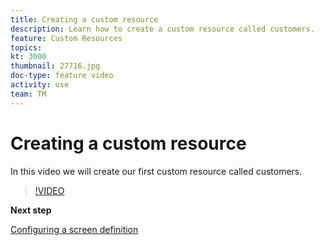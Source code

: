 ```yaml
---
title: Creating a custom resource
description: Learn how to create a custom resource called customers.
feature: Custom Resources
topics: 
kt: 3000
thumbnail: 27716.jpg
doc-type: feature video
activity: use
team: TM
---
```


# Creating a custom resource

In this video we will create our first custom resource called customers.

>[!VIDEO](https://video.tv.adobe.com/v/27716?quality=9)

**Next step**

[Configuring a screen definition](./configuring-a-screen-definition-for-a-custom-resource.md)
